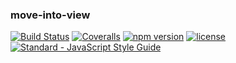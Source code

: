 ### move-into-view

[![Build Status](https://img.shields.io/travis/linuxenko/move-into-view.svg?style=flat-square)](https://travis-ci.org/linuxenko/move-into-view) [![Coveralls](https://img.shields.io/coveralls/linuxenko/move-into-view/master.svg?style=flat-square)](https://coveralls.io/github/linuxenko/move-into-view) [![npm version](https://img.shields.io/npm/v/move-into-view.svg?style=flat-square)](https://www.npmjs.com/package/move-into-view) [![license](https://img.shields.io/github/license/linuxenko/move-into-view.svg?style=flat-square)]() [![Standard - JavaScript Style Guide](https://img.shields.io/badge/code%20style-standard-brightgreen.svg?style=flat-square)](http://standardjs.com/)

